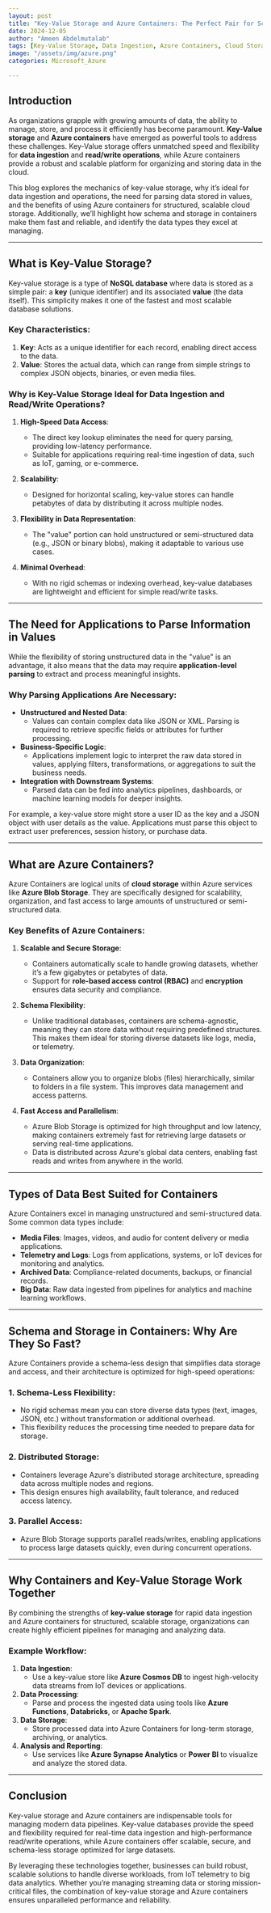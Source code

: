 ```yaml
---
layout: post  
title: "Key-Value Storage and Azure Containers: The Perfect Pair for Scalable Data Management"  
date: 2024-12-05  
author: "Ameen Abdelmutalab"  
tags: [Key-Value Storage, Data Ingestion, Azure Containers, Cloud Storage, NoSQL]  
image: "/assets/img/azure.png"  
categories: Microsoft_Azure  

---
```


## Introduction

As organizations grapple with growing amounts of data, the ability to manage, store, and process it efficiently has become paramount. **Key-Value storage** and **Azure containers** have emerged as powerful tools to address these challenges. Key-Value storage offers unmatched speed and flexibility for **data ingestion** and **read/write operations**, while Azure containers provide a robust and scalable platform for organizing and storing data in the cloud.

This blog explores the mechanics of key-value storage, why it’s ideal for data ingestion and operations, the need for parsing data stored in values, and the benefits of using Azure containers for structured, scalable cloud storage. Additionally, we’ll highlight how schema and storage in containers make them fast and reliable, and identify the data types they excel at managing.

---

## What is Key-Value Storage?

Key-value storage is a type of **NoSQL database** where data is stored as a simple pair: a **key** (unique identifier) and its associated **value** (the data itself). This simplicity makes it one of the fastest and most scalable database solutions.

### **Key Characteristics:**
1. **Key**: Acts as a unique identifier for each record, enabling direct access to the data.
2. **Value**: Stores the actual data, which can range from simple strings to complex JSON objects, binaries, or even media files.

### **Why is Key-Value Storage Ideal for Data Ingestion and Read/Write Operations?**
1. **High-Speed Data Access**:
   - The direct key lookup eliminates the need for query parsing, providing low-latency performance.
   - Suitable for applications requiring real-time ingestion of data, such as IoT, gaming, or e-commerce.

2. **Scalability**:
   - Designed for horizontal scaling, key-value stores can handle petabytes of data by distributing it across multiple nodes.

3. **Flexibility in Data Representation**:
   - The "value" portion can hold unstructured or semi-structured data (e.g., JSON or binary blobs), making it adaptable to various use cases.

4. **Minimal Overhead**:
   - With no rigid schemas or indexing overhead, key-value databases are lightweight and efficient for simple read/write tasks.

---

## The Need for Applications to Parse Information in Values

While the flexibility of storing unstructured data in the "value" is an advantage, it also means that the data may require **application-level parsing** to extract and process meaningful insights.

### **Why Parsing Applications Are Necessary:**
- **Unstructured and Nested Data**:
   - Values can contain complex data like JSON or XML. Parsing is required to retrieve specific fields or attributes for further processing.
- **Business-Specific Logic**:
   - Applications implement logic to interpret the raw data stored in values, applying filters, transformations, or aggregations to suit the business needs.
- **Integration with Downstream Systems**:
   - Parsed data can be fed into analytics pipelines, dashboards, or machine learning models for deeper insights.

For example, a key-value store might store a user ID as the key and a JSON object with user details as the value. Applications must parse this object to extract user preferences, session history, or purchase data.

---

## What are Azure Containers?

Azure Containers are logical units of **cloud storage** within Azure services like **Azure Blob Storage**. They are specifically designed for scalability, organization, and fast access to large amounts of unstructured or semi-structured data.

### **Key Benefits of Azure Containers:**
1. **Scalable and Secure Storage**:
   - Containers automatically scale to handle growing datasets, whether it’s a few gigabytes or petabytes of data.
   - Support for **role-based access control (RBAC)** and **encryption** ensures data security and compliance.

2. **Schema Flexibility**:
   - Unlike traditional databases, containers are schema-agnostic, meaning they can store data without requiring predefined structures. This makes them ideal for storing diverse datasets like logs, media, or telemetry.

3. **Data Organization**:
   - Containers allow you to organize blobs (files) hierarchically, similar to folders in a file system. This improves data management and access patterns.

4. **Fast Access and Parallelism**:
   - Azure Blob Storage is optimized for high throughput and low latency, making containers extremely fast for retrieving large datasets or serving real-time applications.
   - Data is distributed across Azure's global data centers, enabling fast reads and writes from anywhere in the world.

---

## Types of Data Best Suited for Containers

Azure Containers excel in managing unstructured and semi-structured data. Some common data types include:

- **Media Files**: Images, videos, and audio for content delivery or media applications.
- **Telemetry and Logs**: Logs from applications, systems, or IoT devices for monitoring and analytics.
- **Archived Data**: Compliance-related documents, backups, or financial records.
- **Big Data**: Raw data ingested from pipelines for analytics and machine learning workflows.

---

## Schema and Storage in Containers: Why Are They So Fast?

Azure Containers provide a schema-less design that simplifies data storage and access, and their architecture is optimized for high-speed operations:

### **1. Schema-Less Flexibility**:
- No rigid schemas mean you can store diverse data types (text, images, JSON, etc.) without transformation or additional overhead.
- This flexibility reduces the processing time needed to prepare data for storage.

### **2. Distributed Storage**:
- Containers leverage Azure's distributed storage architecture, spreading data across multiple nodes and regions.
- This design ensures high availability, fault tolerance, and reduced access latency.

### **3. Parallel Access**:
- Azure Blob Storage supports parallel reads/writes, enabling applications to process large datasets quickly, even during concurrent operations.

---

## Why Containers and Key-Value Storage Work Together

By combining the strengths of **key-value storage** for rapid data ingestion and Azure containers for structured, scalable storage, organizations can create highly efficient pipelines for managing and analyzing data.

### **Example Workflow**:
1. **Data Ingestion**:
   - Use a key-value store like **Azure Cosmos DB** to ingest high-velocity data streams from IoT devices or applications.
2. **Data Processing**:
   - Parse and process the ingested data using tools like **Azure Functions**, **Databricks**, or **Apache Spark**.
3. **Data Storage**:
   - Store processed data into Azure Containers for long-term storage, archiving, or analytics.
4. **Analysis and Reporting**:
   - Use services like **Azure Synapse Analytics** or **Power BI** to visualize and analyze the stored data.

---

## Conclusion

Key-value storage and Azure containers are indispensable tools for managing modern data pipelines. Key-value databases provide the speed and flexibility required for real-time data ingestion and high-performance read/write operations, while Azure containers offer scalable, secure, and schema-less storage optimized for large datasets.

By leveraging these technologies together, businesses can build robust, scalable solutions to handle diverse workloads, from IoT telemetry to big data analytics. Whether you’re managing streaming data or storing mission-critical files, the combination of key-value storage and Azure containers ensures unparalleled performance and reliability.
